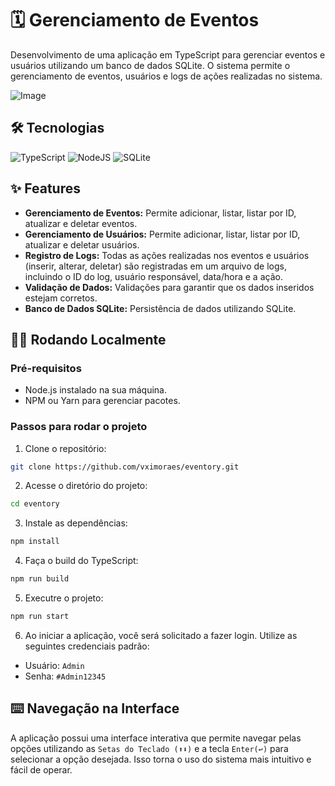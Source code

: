 # 🗓️ Gerenciamento de Eventos 
Desenvolvimento de uma aplicação em TypeScript para gerenciar eventos e usuários utilizando um banco de dados SQLite. O sistema permite o gerenciamento de eventos, usuários e logs de ações realizadas no sistema.

![Image](https://github.com/user-attachments/assets/27b3fc5a-0689-4874-a62e-d5b092b5c30a)

## 🛠️ Tecnologias
![TypeScript](https://img.shields.io/badge/typescript-%23007ACC.svg?style=for-the-badge&logo=typescript&logoColor=white) ![NodeJS](https://img.shields.io/badge/node.js-6DA55F?style=for-the-badge&logo=node.js&logoColor=white) ![SQLite](https://img.shields.io/badge/sqlite-%2307405e.svg?style=for-the-badge&logo=sqlite&logoColor=white)

## ✨ Features
- **Gerenciamento de Eventos:** Permite adicionar, listar, listar por ID, atualizar e deletar eventos.
- **Gerenciamento de Usuários:** Permite adicionar, listar, listar por ID, atualizar e deletar usuários.
- **Registro de Logs:** Todas as ações realizadas nos eventos e usuários (inserir, alterar, deletar) são registradas em um arquivo de logs, incluindo o ID do log, usuário responsável, data/hora e a ação.
- **Validação de Dados:** Validações para garantir que os dados inseridos estejam corretos.
- **Banco de Dados SQLite:** Persistência de dados utilizando SQLite.

## 🏃‍♂️ Rodando Localmente

### Pré-requisitos

- Node.js instalado na sua máquina.
- NPM ou Yarn para gerenciar pacotes.

### Passos para rodar o projeto

1. Clone o repositório:
```bash
git clone https://github.com/vximoraes/eventory.git
```

2. Acesse o diretório do projeto:
```bash
cd eventory 
```

3. Instale as dependências:
```bash
npm install  
```

4. Faça o build do TypeScript:
```bash
npm run build
```

5. Executre o projeto:
```bash
npm run start 
```
6. Ao iniciar a aplicação, você será solicitado a fazer login. Utilize as seguintes credenciais padrão:

  - Usuário: ```Admin```
  - Senha: ```#Admin12345```

## ⌨️ Navegação na Interface
A aplicação possui uma interface interativa que permite navegar pelas opções utilizando as ```Setas do Teclado (⬆️⬇️)``` e a tecla ```Enter(↩️)``` para selecionar a opção desejada. Isso torna o uso do sistema mais intuitivo e fácil de operar.
